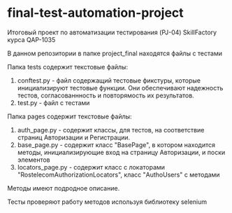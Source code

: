# final-test-automation-project

Итоговый проект по автоматизации тестирования (PJ-04) SkillFactory курса QAP-1035

В данном репозитории в папке project_final находятся файлы с тестами

Папка tests содержит текстовые файлы:
1. conftest.py - файл содержащий тестовые фикстуры, которые  инициализируют тестовые функции. Они обеспечивают надежность тестов, согласованнность и повторямость их результатов.
2. test.py - файл с тестами

Папка pages содержит текстовые файлы:
1. auth_page.py - содержит классы, для тестов, на соответствие страниц Авторизации и Регистрации.
2. base_page.py  - содержит класс "BasePage", в котором находится методы, инициализирующие вход на страницу Авторизации, и поски элементов
3. locators_page.py - содержит класс с локаторами "RostelecomAuthorizationLocators", класс "AuthoUsers" с методами 

Методы имеют подродное описание.

Тесты проверяют работу методов используя библиотеку selenium
